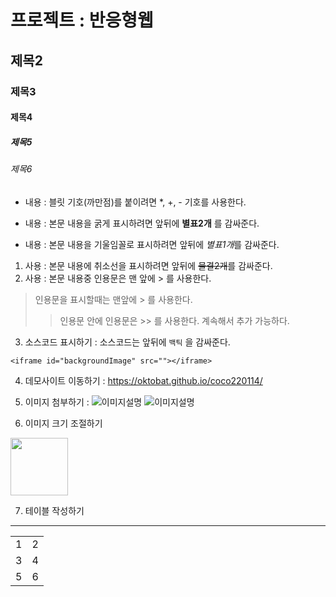 # 프로젝트 : 반응형웹
## 제목2
### 제목3
#### 제목4
##### 제목5
###### 제목6
* 내용 : 블릿 기호(까만점)를 붙이려면 *, +, - 기호를 사용한다.
 + 내용 : 본문 내용을 굵게 표시하려면 앞뒤에 **별표2개** 를 감싸준다.
  - 내용 : 본문 내용을 기울임꼴로 표시하려면 앞뒤에 *별표1개*를 감싸준다.
1. 사용 : 본문 내용에 취소선을 표시하려면 앞뒤에 ~~물결2개~~를 감싸준다.
2. 사용 : 본문 내용중 인용문은 맨 앞에 > 를 사용한다.
> 인용문을 표시할때는 맨앞에 > 를 사용한다.
>> 인용문 안에 인용문은 >> 를 사용한다. 계속해서 추가 가능하다.
3. 소스코드 표시하기 : 소스코드는 앞뒤에 ` 백틱 ` 을 감싸준다.

 ``` <iframe id="backgroundImage" src=""></iframe> ```
 
 4. 데모사이트 이동하기 : <https://oktobat.github.io/coco220114/>
 
 5. 이미지 첨부하기 : ![이미지설명](이미지경로)
  ![이미지설명](https://github.com/oktobat/coco220114/blob/main/img/logo.png)
 
 6. 이미지 크기 조절하기
 
 <img src="https://github.com/oktobat/coco220114/blob/main/img/logo.png" width="92px"></img><br/>
 
 7. 테이블 작성하기
 ----
 <table>
  <tr><td>1</td><td>2</td></tr>
  <tr><td>3</td><td>4</td></tr>
  <tr><td>5</td><td>6</td></tr>
 </table>
 


